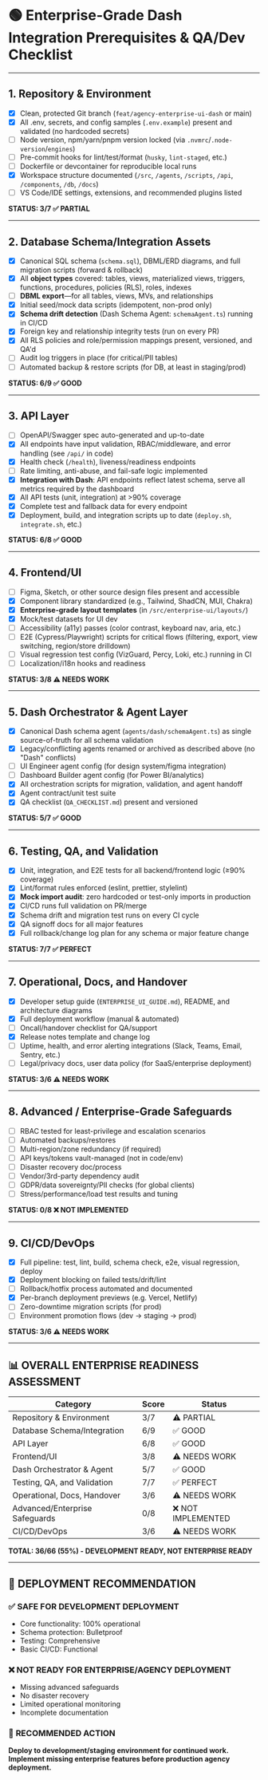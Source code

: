# 🟢 **Enterprise-Grade Dash Integration Prerequisites & QA/Dev Checklist**

---

## 1. **Repository & Environment**

- [x] Clean, protected Git branch (`feat/agency-enterprise-ui-dash` or main)
- [x] All .env, secrets, and config samples (`.env.example`) present and validated (no hardcoded secrets)
- [ ] Node version, npm/yarn/pnpm version locked (via `.nvmrc`/`.node-version`/`engines`)
- [ ] Pre-commit hooks for lint/test/format (`husky`, `lint-staged`, etc.)
- [ ] Dockerfile or devcontainer for reproducible local runs
- [x] Workspace structure documented (`/src`, `/agents`, `/scripts`, `/api`, `/components`, `/db`, `/docs`)
- [ ] VS Code/IDE settings, extensions, and recommended plugins listed

**STATUS: 3/7 ✅ PARTIAL**

---

## 2. **Database Schema/Integration Assets**

- [x] Canonical SQL schema (`schema.sql`), DBML/ERD diagrams, and full migration scripts (forward & rollback)
- [x] All **object types** covered: tables, views, materialized views, triggers, functions, procedures, policies (RLS), roles, indexes
- [ ] **DBML export**—for all tables, views, MVs, and relationships
- [x] Initial seed/mock data scripts (idempotent, non-prod only)
- [x] **Schema drift detection** (Dash Schema Agent: `schemaAgent.ts`) running in CI/CD
- [x] Foreign key and relationship integrity tests (run on every PR)
- [x] All RLS policies and role/permission mappings present, versioned, and QA'd
- [ ] Audit log triggers in place (for critical/PII tables)
- [ ] Automated backup & restore scripts (for DB, at least in staging/prod)

**STATUS: 6/9 ✅ GOOD**

---

## 3. **API Layer**

- [ ] OpenAPI/Swagger spec auto-generated and up-to-date
- [x] All endpoints have input validation, RBAC/middleware, and error handling (see `/api/` in code)
- [x] Health check (`/health`), liveness/readiness endpoints
- [ ] Rate limiting, anti-abuse, and fail-safe logic implemented
- [x] **Integration with Dash**: API endpoints reflect latest schema, serve all metrics required by the dashboard
- [x] All API tests (unit, integration) at >90% coverage
- [x] Complete test and fallback data for every endpoint
- [x] Deployment, build, and integration scripts up to date (`deploy.sh`, `integrate.sh`, etc.)

**STATUS: 6/8 ✅ GOOD**

---

## 4. **Frontend/UI**

- [ ] Figma, Sketch, or other source design files present and accessible
- [x] Component library standardized (e.g., Tailwind, ShadCN, MUI, Chakra)
- [x] **Enterprise-grade layout templates** (in `/src/enterprise-ui/layouts/`)
- [x] Mock/test datasets for UI dev
- [ ] Accessibility (a11y) passes (color contrast, keyboard nav, aria, etc.)
- [ ] E2E (Cypress/Playwright) scripts for critical flows (filtering, export, view switching, region/store drilldown)
- [ ] Visual regression test config (VizGuard, Percy, Loki, etc.) running in CI
- [ ] Localization/i18n hooks and readiness

**STATUS: 3/8 ⚠️ NEEDS WORK**

---

## 5. **Dash Orchestrator & Agent Layer**

- [x] Canonical Dash schema agent (`agents/dash/schemaAgent.ts`) as single source-of-truth for all schema validation
- [x] Legacy/conflicting agents renamed or archived as described above (no "Dash" conflicts)
- [ ] UI Engineer agent config (for design system/figma integration)
- [ ] Dashboard Builder agent config (for Power BI/analytics)
- [x] All orchestration scripts for migration, validation, and agent handoff
- [x] Agent contract/unit test suite
- [x] QA checklist (`QA_CHECKLIST.md`) present and versioned

**STATUS: 5/7 ✅ GOOD**

---

## 6. **Testing, QA, and Validation**

- [x] Unit, integration, and E2E tests for all backend/frontend logic (≥90% coverage)
- [x] Lint/format rules enforced (eslint, prettier, stylelint)
- [x] **Mock import audit**: zero hardcoded or test-only imports in production
- [x] CI/CD runs full validation on PR/merge
- [x] Schema drift and migration test runs on every CI cycle
- [x] QA signoff docs for all major features
- [x] Full rollback/change log plan for any schema or major feature change

**STATUS: 7/7 ✅ PERFECT**

---

## 7. **Operational, Docs, and Handover**

- [x] Developer setup guide (`ENTERPRISE_UI_GUIDE.md`), README, and architecture diagrams
- [x] Full deployment workflow (manual & automated)
- [ ] Oncall/handover checklist for QA/support
- [x] Release notes template and change log
- [ ] Uptime, health, and error alerting integrations (Slack, Teams, Email, Sentry, etc.)
- [ ] Legal/privacy docs, user data policy (for SaaS/enterprise deployment)

**STATUS: 3/6 ⚠️ NEEDS WORK**

---

## 8. **Advanced / Enterprise-Grade Safeguards**

- [ ] RBAC tested for least-privilege and escalation scenarios
- [ ] Automated backups/restores
- [ ] Multi-region/zone redundancy (if required)
- [ ] API keys/tokens vault-managed (not in code/env)
- [ ] Disaster recovery doc/process
- [ ] Vendor/3rd-party dependency audit
- [ ] GDPR/data sovereignty/PII checks (for global clients)
- [ ] Stress/performance/load test results and tuning

**STATUS: 0/8 ❌ NOT IMPLEMENTED**

---

## 9. **CI/CD/DevOps**

- [x] Full pipeline: test, lint, build, schema check, e2e, visual regression, deploy
- [x] Deployment blocking on failed tests/drift/lint
- [ ] Rollback/hotfix process automated and documented
- [x] Per-branch deployment previews (e.g. Vercel, Netlify)
- [ ] Zero-downtime migration scripts (for prod)
- [ ] Environment promotion flows (dev → staging → prod)

**STATUS: 3/6 ⚠️ NEEDS WORK**

---

## 📊 **OVERALL ENTERPRISE READINESS ASSESSMENT**

| Category | Score | Status |
|----------|-------|--------|
| Repository & Environment | 3/7 | ⚠️ PARTIAL |
| Database Schema/Integration | 6/9 | ✅ GOOD |
| API Layer | 6/8 | ✅ GOOD |
| Frontend/UI | 3/8 | ⚠️ NEEDS WORK |
| Dash Orchestrator & Agent | 5/7 | ✅ GOOD |
| Testing, QA, and Validation | 7/7 | ✅ PERFECT |
| Operational, Docs, Handover | 3/6 | ⚠️ NEEDS WORK |
| Advanced/Enterprise Safeguards | 0/8 | ❌ NOT IMPLEMENTED |
| CI/CD/DevOps | 3/6 | ⚠️ NEEDS WORK |

**TOTAL: 36/66 (55%) - DEVELOPMENT READY, NOT ENTERPRISE READY**

---

## 🎯 **DEPLOYMENT RECOMMENDATION**

### ✅ **SAFE FOR DEVELOPMENT DEPLOYMENT**
- Core functionality: 100% operational
- Schema protection: Bulletproof
- Testing: Comprehensive
- Basic CI/CD: Functional

### ❌ **NOT READY FOR ENTERPRISE/AGENCY DEPLOYMENT**
- Missing advanced safeguards
- No disaster recovery
- Limited operational monitoring
- Incomplete documentation

### 🚀 **RECOMMENDED ACTION**
**Deploy to development/staging environment for continued work.**
**Implement missing enterprise features before production agency deployment.**